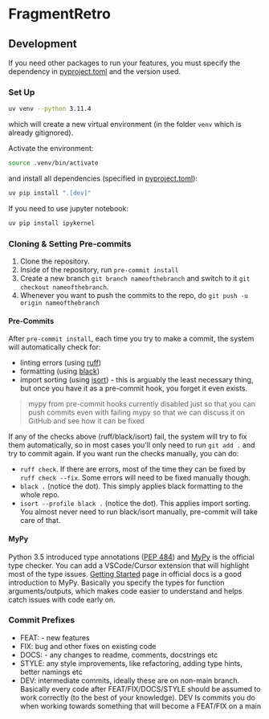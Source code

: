 # FragmentRetro

## Development
If you need other packages to run your features, you must specify the dependency in [pyproject.toml](./pyproject.toml) and the version used.

### Set Up
```bash
uv venv --python 3.11.4
```

which will create a new virtual environment (in the folder `venv` which is already gitignored).

Activate the environment:

```bash
source .venv/bin/activate
```

and install all dependencies (specified in [pyproject.toml](./pyproject.toml)):

```bash
uv pip install ".[dev]"
```

If you need to use jupyter notebook:
```bash
uv pip install ipykernel
```

### Cloning & Setting Pre-commits

1. Clone the repository.
2. Inside of the repository, run `pre-commit install`
3. Create a new branch `git branch nameofthebranch` and switch to it `git checkout nameofthebranch`.
4. Whenever you want to push the commits to the repo, do `git push -u origin nameofthebranch`

#### Pre-Commits

After `pre-commit install`, each time you try to make a commit, the system will automatically check for:

- linting errors (using [ruff](https://github.com/astral-sh/ruff))
- formatting (using [black](https://github.com/psf/black))
- import sorting (using [isort](https://github.com/pycqa/isort/)) - this is arguably the least necessary thing, but once you have it as a pre-commit hook, you forget it even exists.

> mypy from pre-commit hooks currently disabled just so that you can push commits even with failing mypy so that we can discuss it on GitHub and see how it can be fixed

If any of the checks above (ruff/black/isort) fail, the system will try to fix them automatically, so in most cases you'll only need to run `git add .` and try to commit again. If you want run the checks manually, you can do:

- `ruff check`. If there are errors, most of the time they can be fixed by `ruff check --fix`. Some errors will need to be fixed manually though.
- `black .` (notice the dot). This simply applies black formatting to the whole repo.
- `isort --profile black .` (notice the dot). This applies import sorting. You almost never need to run black/isort manually, pre-commit will take care of that.

#### MyPy

Python 3.5 introduced type annotations ([PEP 484](https://peps.python.org/pep-0484/)) and [MyPy](https://mypy.readthedocs.io/en/stable/) is the official type checker. You can add a VSCode/Cursor extension that will highlight most of the type issues. [Getting Started](https://mypy.readthedocs.io/en/stable/getting_started.html#) page in official docs is a good introduction to MyPy. Basically you specify the types for function arguments/outputs, which makes code easier to understand and helps catch issues with code early on.

### Commit Prefixes

- FEAT: - new features
- FIX: bug and other fixes on existing code
- DOCS: - any changes to readme, comments, docstrings etc
- STYLE: any style improvements, like refactoring, adding type hints, better namings etc
- DEV: intermediate commits, ideally these are on non-main branch. Basically every code after FEAT/FIX/DOCS/STYLE should be assumed to work correctly (to the best of your knowledge). DEV Is commits you do when working towards something that will become a FEAT/FIX on a main